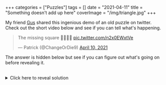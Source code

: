 +++
categories = ["Puzzles"]
tags = []
date = "2021-04-11"
title = "Something doesn't add up here"
coverImage = "/img/triangle.jpg"
+++

My friend [Gus](https://twitter.com/gusthema) shared this ingenious demo of an old puzzle on twitter. Check out the short video below and see if you can tell what's happening.

<!--more-->

<blockquote class="twitter-tweet"><p lang="en" dir="ltr">The missing square 🤔🤷🏼‍♂️ <a href="https://t.co/n2x0EWxtVe">pic.twitter.com/n2x0EWxtVe</a></p>&mdash; Patrick (@ChangeOrDie9) <a href="https://twitter.com/ChangeOrDie9/status/1380976626876436483?ref_src=twsrc%5Etfw">April 10, 2021</a></blockquote> <script async src="https://platform.twitter.com/widgets.js" charset="utf-8"></script>

The answer is hidden below but see if you can figure out what's going on before revealing it.

<br>

<details>
  <summary>Click here to reveal solution</summary>

Notice how in both configurations, the two triangles are lined up such that their long edges (a.k.a. their hypotenuses) seem to be perfectly aligned. But do they form a straight line? One way to check is to compute the slope of the two hypotenuses. If they really form a straight line, they must have the same slope.

You may recall from high school math that we calculate the slope of a line by choosing any two points on the line and calculating the change in the y axis divided by the change in the x axis (in the old days, we called this rise over run). Let's do that for each of these two triangles.

The larger one, let's call it triangle A, is 8 units tall by 3 units wide which gives a slope of <sup>8</sup>&frasl;<sub>3</sub>, or 2<sup>2</sup>&frasl;<sub>3</sub>. The smaller one, which we'll call triangle B, is 5 units tall by 2 units wide, which gives a slope of 2<sup>1</sup>&frasl;<sub>2</sub>. So they have different slopes, which gives us a clue as to what's happening here.

Because they don't form a straight line, in the starting configuration, the aggregate hypotenuse bends slightly inward, and in the second configuration the line bends slightly outward. How much area in the aggregate triangle does that bending account for? You guessed it, exactly one unit, which is why the second configuration seems to be missing an interior square.

Ok, that's a lot of words but can we use math to verify this claim? In the words of famous mathematician, [Bob the Builder](https://www.youtube.com/watch?v=qtgA9w5vHp8), "Yes, we can!"

Let's start by calculating the area of the rectangles (simply count the squares):

- area(rect A) = 8
- area(rect B) = 7
- area(both) = 8 + 7 = 15 square units

Now let's calculate the area of the triangles (formula: one-half base times height):

- area(triangle A) = .5 (8 * 3) = .5 * 24 = 12 
- area(triangle B) = .5 (5 * 2) = .5 * 10 = 5
- area(both) = 12 + 5 = 17 square units

So, no matter how you arrange these four shapes, the total area they cover is 15 + 17 = 32 square units.

Now let's calculate the area of the triangle we're trying to cover (you have to watch the video carefully to see this, but the red shaded triangle is 13 by 5, so...

- area(covered triangle) = .5 (13 * 5) = .5 * 65 = 32.5

This tells us something important: the total area of the shapes we're using to cover the background triangle is exactly one-half of a square unit smaller than the red triangle we're trying to cover! This difference of one-half of a unit must be the area lost or gained by the bend in the hypotenuse. When we go from bending inward to bending outward, we gain two of these one-half units, which is one full unit. That one extra unit added when we switch the aggregate hypotenuse from an inner bend to an outer bulge is perfectly compensated for by the interior "missing" square.
</details>

